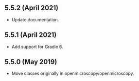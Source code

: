 5.5.2 (April 2021)
------------------

- Update documentation.

5.5.1 (April 2021)
------------------

- Add support for Gradle 6.

5.5.0 (May 2019)
----------------

- Move classes originally in openmicroscopy/openmicroscopy.
